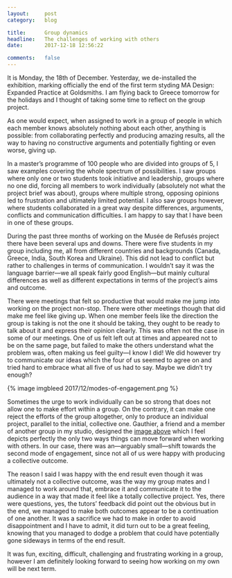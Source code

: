 ```yaml
---
layout:     post
category:   blog

title:      Group dynamics
headline:   The challenges of working with others
date:       2017-12-18 12:56:22

comments:   false
---
```

It is Monday, the 18th of December. Yesterday, we de-installed the exhibition, marking officially the end of the first term styding MA Design: Expanded Practice at Goldsmiths. I am flying back to Greece tomorrow for the holidays and I thought of taking some time to reflect on the group project.

As one would expect, when assigned to work in a group of people in which each member knows absolutely nothing about each other, anything is possible: from collaborating perfectly and producing amazing results, all the way to having no constructive arguments and potentially fighting or even worse, giving up.

In a master’s programme of 100 people who are divided into groups of 5, I saw examples covering the whole spectrum of possibilities. I saw groups where only one or two students took initiative and leadership, groups where no one did, forcing all members to work individually (absolutely not what the project brief was about), groups where multiple strong, opposing opinions led to frustration and ultimately limited potential. I also saw groups however, where students collaborated in a great way despite differences, arguments, conflicts and communication difficulties. I am happy to say that I have been in one of these groups.

During the past three months of working on the Musée de Refusés project there have been several ups and downs. There were five students in my group including me, all from different countries and backgrounds (Canada, Greece, India, South Korea and Ukraine). This did not lead to conflict but rather to challenges in terms of communication. I wouldn’t say it was the language barrier—we all speak fairly good English—but mainly cultural differences as well as different expectations in terms of the project’s aims and outcome.

There were meetings that felt so productive that would make me jump into working on the project non-stop. There were other meetings though that did make me feel like giving up. When one member feels like the direction the group is taking is not the one it should be taking, they ought to be ready to talk about it and express their opinion clearly. This was often not the case in some of our meetings. One of us felt left out at times and appeared not to be on the same page, but failed to make the others understand what the problem was, often making us feel guilty—I know I did! We did however try to communicate our ideas which the four of us seemed to agree on and tried hard to embrace what all five of us had to say. Maybe we didn’t try enough?

{% image imgbleed 2017/12/modes-of-engagement.png %}

Sometimes the urge to work individually can be so strong that does not allow one to make effort within a group. On the contrary, it can make one reject the efforts of the group altogether, only to produce an individual project, parallel to the initial, collective one. Gauthier, a friend and a member of another group in my studio, designed the [image above](https://medium.com/@Gauthier.Roussilhe/notes-from-goldsmiths-3-1c70a1edcfde) which I feel depicts perfectly the only two ways things can move forward when working with others. In our case, there was an—arguably small—shift towards the second mode of engagement, since not all of us were happy with producing a collective outcome.

The reason I said I was happy with the end result even though it was ultimately not a collective outcome, was the way my group mates and I managed to work around that, embrace it and communicate it to the audience in a way that made it feel like a totally collective project. Yes, there were questions, yes, the tutors’ feedback did point out the obvious but in the end, we managed to make both outcomes appear to be a continuation of one another. It was a sacrifice we had to make in order to avoid disappointment and I have to admit, it did turn out to be a great feeling, knowing that you managed to dodge a problem that could have potentially gone sideways in terms of the end result.

It was fun, exciting, difficult, challenging and frustrating working in a group, however I am definitely looking forward to seeing how working on my own will be next term.